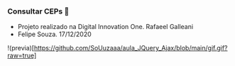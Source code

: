 ### Consultar CEPs 📝
 - Projeto realizado na Digital Innovation One. Rafaeel Galleani
 - Felipe Souza. 17/12/2020
 
 !(previa)[https://github.com/SoUuzaaa/aula_JQuery_Ajax/blob/main/gif.gif?raw=true]
